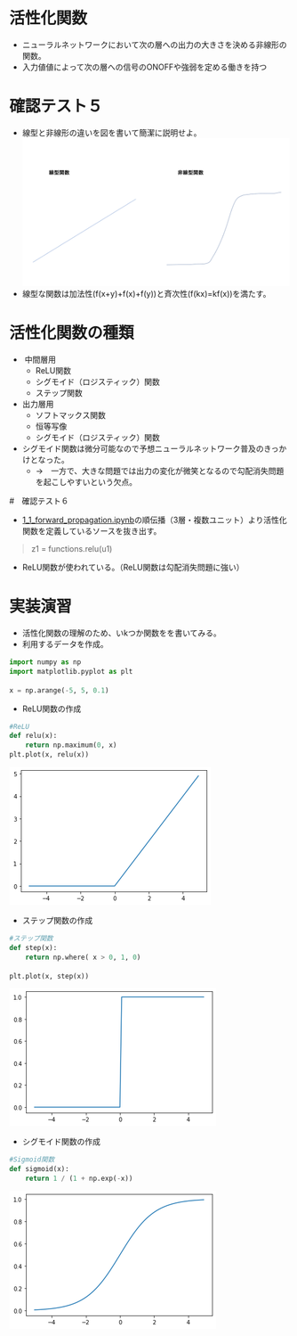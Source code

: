 <script type="text/x-mathjax-config">MathJax.Hub.Config({tex2jax:{inlineMath:[['\$','\$'],['\\(','\\)']],processEscapes:true},CommonHTML: {matchFontHeight:false}});</script>
<script type="text/javascript" async src="https://cdnjs.cloudflare.com/ajax/libs/mathjax/2.7.1/MathJax.js?config=TeX-MML-AM_CHTML"></script>

# 活性化関数
- ニューラルネットワークにおいて次の層への出力の大きさを決める非線形の関数。
- 入力値値によって次の層への信号のONOFFや強弱を定める働きを持つ
# 確認テスト５
- 線型と非線形の違いを図を書いて簡潔に説明せよ。
![kakunin](imgs/kakunin5.png)
- 線型な関数は加法性(f(x+y)+f(x)+f(y))と斉次性(f(kx)=kf(x))を満たす。

# 活性化関数の種類
-  中間層用
  - ReLU関数
  - シグモイド（ロジスティック）関数
  - ステップ関数
- 出力層用
  - ソフトマックス関数
  - 恒等写像
  - シグモイド（ロジスティック）関数
- シグモイド関数は微分可能なので予想ニューラルネットワーク普及のきっかけとなった。
  - →　一方で、大きな問題では出力の変化が微笑となるので勾配消失問題を起こしやすいという欠点。

#　確認テスト６
-  [1_1_forward_propagation.ipynb](codes/1_1_forward_propagation.ipynb)の順伝播（3層・複数ユニット）より活性化関数を定義しているソースを抜き出す。
> z1 = functions.relu(u1)
- ReLU関数が使われている。（ReLU関数は勾配消失問題に強い）

# 実装演習
- 活性化関数の理解のため、いkつか関数をを書いてみる。
- 利用するデータを作成。

```python
import numpy as np
import matplotlib.pyplot as plt

x = np.arange(-5, 5, 0.1)

```

- ReLU関数の作成

```python
#ReLU
def relu(x):
    return np.maximum(0, x)
plt.plot(x, relu(x))

```

![kakunin](imgs/ReLU.png)


- ステップ関数の作成

```python
#ステップ関数
def step(x):
    return np.where( x > 0, 1, 0) 

plt.plot(x, step(x))

```

![kakunin](imgs/step.png)

- シグモイド関数の作成

```python
#Sigmoid関数
def sigmoid(x):
    return 1 / (1 + np.exp(-x))
```

![kakunin](imgs/sigmoid.png)
